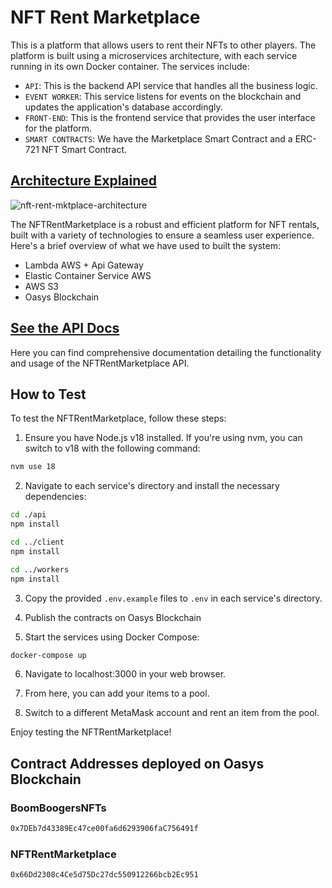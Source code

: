# NFT Rent Marketplace

This is a platform that allows users to rent their NFTs to other players. The platform is built using a microservices architecture, with each service running in its own Docker container. The services include:

- `API`: This is the backend API service that handles all the business logic.
- `EVENT WORKER`: This service listens for events on the blockchain and updates the application's database accordingly.
- `FRONT-END`: This is the frontend service that provides the user interface for the platform.
- `SMART CONTRACTS`: We have the Marketplace Smart Contract and a ERC-721 NFT Smart Contract.

## [Architecture Explained](docs/architecture.md)

![nft-rent-mktplace-architecture](https://github.com/trexx-games/nft-rent-marketplace/assets/133237806/23667d40-3a6b-4abf-b4de-d77298158b19)

The NFTRentMarketplace is a robust and efficient platform for NFT rentals, built with a variety of technologies to ensure a seamless user experience. Here's a brief overview of what we have used to built the system:

- Lambda AWS + Api Gateway
- Elastic Container Service AWS
- AWS S3
- Oasys Blockchain

## [See the API Docs](docs/api/api.md)
Here you can find comprehensive documentation detailing the functionality and usage of the NFTRentMarketplace API.

## How to Test

To test the NFTRentMarketplace, follow these steps:

1. Ensure you have Node.js v18 installed. If you're using nvm, you can switch to v18 with the following command:

```bash
nvm use 18
```

2. Navigate to each service's directory and install the necessary dependencies:

```bash
cd ./api
npm install

cd ../client
npm install

cd ../workers
npm install
```

3. Copy the provided `.env.example` files to `.env` in each service's directory.

4. Publish the contracts on Oasys Blockchain

5. Start the services using Docker Compose:

```bash
docker-compose up
```

6. Navigate to localhost:3000 in your web browser. 

7. From here, you can add your items to a pool.

8. Switch to a different MetaMask account and rent an item from the pool.

Enjoy testing the NFTRentMarketplace!

## Contract Addresses deployed on Oasys Blockchain

### BoomBoogersNFTs 
```bash
0x7DEb7d43389Ec47ce00fa6d6293906faC756491f
```

### NFTRentMarketplace
```bash
0x66Dd2308c4Ce5d75Dc27dc550912266bcb2Ec951
```
